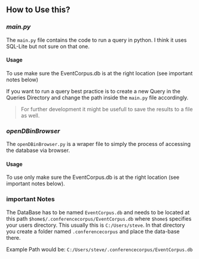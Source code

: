 ## How to Use this?
### *main.py*
The ``main.py`` file contains the code to run a query in python. I think it uses SQL-Lite but not sure on that one.

#### Usage
To use make sure the EventCorpus.db is at the right location (see important notes below)

If you want to run a query best practice is to create a new Query in the Queries Directory and change the path inside the ``main.py`` file accordingly.

> For further development it might be usefull to save the results to a file as well.
 

### *openDBinBrowser*
The ``openDBinBrowser.py`` is a wraper file to simply the process of accessing the database via browser.

#### Usage
To use only make sure the EventCorpus.db is at the right location (see important notes below).

### important Notes
The DataBase has to be named ``EventCorpus.db`` and needs to be located at this path ``$home$/.conferencecorpus/EventCorpus.db`` 
where ``$home$`` specifies your users directory. 
This usually this is ``C:/Users/steve``. 
In that directory you create a folder named ``.conferencecorpus`` and place the data-base there.

Example Path would be:
``C:/Users/steve/.conferencecorpus/EventCorpus.db``
